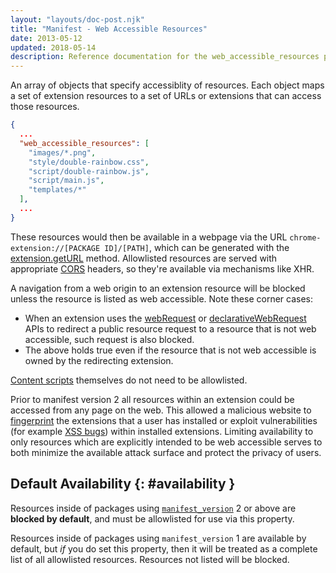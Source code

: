 ```yaml
---
layout: "layouts/doc-post.njk"
title: "Manifest - Web Accessible Resources"
date: 2013-05-12
updated: 2018-05-14
description: Reference documentation for the web_accessible_resources property of manifest.json.
---
```


An array of objects that specify accessiblity of resources. Each object maps a set of extension
resources to a set of URLs or extensions that can access those resources.

```json
{
  ...
  "web_accessible_resources": [
    "images/*.png",
    "style/double-rainbow.css",
    "script/double-rainbow.js",
    "script/main.js",
    "templates/*"
  ],
  ...
}
```

These resources would then be available in a webpage via the URL
`chrome-extension://[PACKAGE ID]/[PATH]`, which can be generated with the [extension.getURL][1]
method. Allowlisted resources are served with appropriate [CORS][2] headers, so they're available
via mechanisms like XHR.

A navigation from a web origin to an extension resource will be blocked unless the resource is
listed as web accessible. Note these corner cases:

- When an extension uses the [webRequest][3] or [declarativeWebRequest][4] APIs to redirect a public
  resource request to a resource that is not web accessible, such request is also blocked.
- The above holds true even if the resource that is not web accessible is owned by the redirecting
  extension.

[Content scripts][5] themselves do not need to be allowlisted.

Prior to manifest version 2 all resources within an extension could be accessed from any page on the
web. This allowed a malicious website to [fingerprint][6] the extensions that a user has installed
or exploit vulnerabilities (for example [XSS bugs][7]) within installed extensions. Limiting
availability to only resources which are explicitly intended to be web accessible serves to both
minimize the available attack surface and protect the privacy of users.

## Default Availability {: #availability }

Resources inside of packages using [`manifest_version`][8] 2 or above are **blocked by default**,
and must be allowlisted for use via this property.

Resources inside of packages using `manifest_version` 1 are available by default, but _if_ you do
set this property, then it will be treated as a complete list of all allowlisted resources.
Resources not listed will be blocked.

[1]: /docs/extensions/extension#method-getURL
[2]: https://www.w3.org/TR/cors/
[3]: /docs/extensions/webRequest
[4]: /docs/extensions/declarativeWebRequest
[5]: /docs/extensions/mv3/content_scripts
[6]: https://en.wikipedia.org/wiki/Device_fingerprint
[7]: https://en.wikipedia.org/wiki/Cross-site_scripting
[8]: /docs/extensions/mv3/tabs#manifest_version
